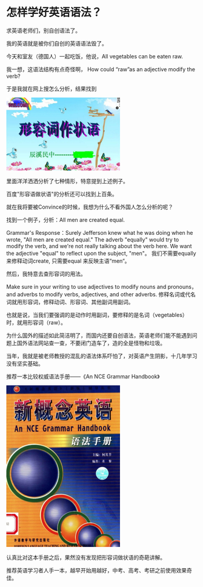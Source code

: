 # 怎样学好英语语法？

求英语老师们，别自创语法了。

我的英语就是被你们自创的英语语法毁了。



今天和室友（德国人）一起吃饭，他说，All vegetables can be eaten raw.

我一想，这语法结构有点奇怪啊， How could “raw”as an adjective modify the verb?



于是我就在网上搜怎么分析，结果找到

<img src="4.4.1.jpg" width="300"/>

里面洋洋洒洒分析了七种情形，特意提到上述例子。

百度"形容语做状语"的分析还可以找到上百条。



就在我将要被Convince的时候，我想为什么不看外国人怎么分析的呢？

找到一个例子，分析：All men are created equal.

Grammar's Response：Surely Jefferson knew what he was doing when he wrote, "All men are created equal." The adverb "equally" would try to modify the verb, and we're not really talking about the verb here. We want the adjective "equal" to reflect upon the subject, "men"。
我们不需要equally来修释动词create, 只需要equal 来反映主语“men“。

然后，我特意去查形容词的用法。

Make sure in your writing to use adjectives to modify nouns and pronouns，
and adverbs to modify verbs, adjectives, and other adverbs.
修释名词或代名词就用形容词，修释动词、形容词、其他副词用副词。



也就是说，当我们要强调的是动作时用副词，要修释的是名词（vegetables）时，就用形容词（raw）。

为什么国外的描述如此简洁明了，而国内还要自创语法，英语老师们能不能遇到问题上国外语法网站查一查，不要闭门造车了，造的全是怪物和垃圾。

当年，我就是被老师教授的混乱的语法体系吓怕了，对英语产生阴影，十几年学习没有坚实基础。



推荐一本比较权威语法手册——《An NCE Grammar Handbook》

<img src="4.4.2.jpg" width="300"/>

认真比对这本手册之后，果然没有发现把形容词做状语的奇葩讲解。



推荐英语学习者人手一本，越早开始用越好，中考、高考、考研之前使用效果奇佳。